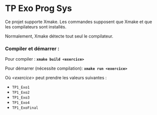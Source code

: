 # TP Exo Prog Sys

Ce projet supporte Xmake. Les commandes supposent que Xmake et que les compilateurs sont installés.

Normalement, Xmake détecte tout seul le compilateur.

### Compiler et démarrer : 

Pour compiler : **`xmake build <exercice>`**

Pour démarrer (nécessite compilation): **`xmake run <exercice>`**

Où *\<exercice\>* peut prendre les valeurs suivantes : 

* `TP1_Exo1`
* `TP1_Exo2`
* `TP1_Exo3`
* `TP1_Exo4`
* `TP1_ExoFinal`
